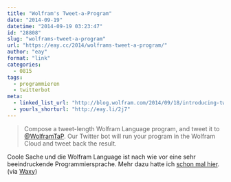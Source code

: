 ```yaml
---
title: "Wolfram's Tweet-a-Program"
date: "2014-09-19"
datetime: "2014-09-19 03:23:47"
id: "28808"
slug: "wolframs-tweet-a-program"
url: "https://eay.cc/2014/wolframs-tweet-a-program/"
author: "eay"
format: "link"
categories:
  - 0815
tags:
  - programmieren
  - twitterbot
meta:
  - linked_list_url: "http://blog.wolfram.com/2014/09/18/introducing-tweet-a-program/"
  - yourls_shorturl: "http://eay.li/2j7"
---
```


> Compose a tweet-length Wolfram Language program, and tweet it to [@WolframTaP](https://twitter.com/wolframtap). Our Twitter bot will run your program in the Wolfram Cloud and tweet back the result.

Coole Sache und die Wolfram Language ist nach wie vor eine sehr beeindruckende Programmiersprache. Mehr dazu hatte ich [schon mal hier](//eay.cc/2014/stephen-wolframs-introduction-to-the-wolfram-language/). (via [Waxy](http://waxy.org/links))
